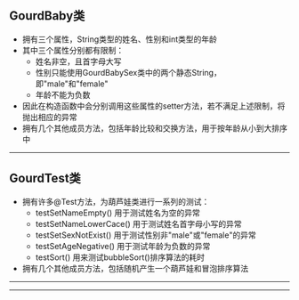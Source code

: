 ## GourdBaby类
* 拥有三个属性，String类型的姓名、性别和int类型的年龄
* 其中三个属性分别都有限制：
  * 姓名非空，且首字母大写
  * 性别只能使用GourdBabySex类中的两个静态String，即"male"和"female"
  * 年龄不能为负数
* 因此在构造函数中会分别调用这些属性的setter方法，若不满足上述限制，将抛出相应的异常
* 拥有几个其他成员方法，包括年龄比较和交换方法，用于按年龄从小到大排序中
***
## GourdTest类
* 拥有许多@Test方法，为葫芦娃类进行一系列的测试：
  * testSetNameEmpty() 用于测试姓名为空的异常
  * testSetNameLowerCace() 用于测试姓名首字母小写的异常
  * testSetSexNotExist() 用于测试性别非"male"或"female"的异常
  * testSetAgeNegative() 用于测试年龄为负数的异常
  * testSort() 用来测试bubbleSort()排序算法的耗时
* 拥有几个其他成员方法，包括随机产生一个葫芦娃和冒泡排序算法
***
***
